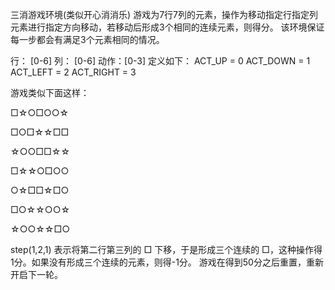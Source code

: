 三消游戏环境(类似开心消消乐)
游戏为7行7列的元素，操作为移动指定行指定列元素进行指定方向移动，若移动后形成3个相同的连续元素，则得分。
该环境保证每一步都会有满足3个元素相同的情况。

行： [0-6]
列： [0-6]
动作：[0-3]
定义如下：
ACT_UP = 0
ACT_DOWN = 1
ACT_LEFT = 2
ACT_RIGHT = 3

游戏类似下面这样：

  □☆○□○○☆

  □○□☆☆□□

  ☆○○□□☆☆

  □☆☆○□○○

  ○☆□□☆□○

  □○☆☆○○☆

  ☆○○☆☆□○
  
  step(1,2,1) 表示将第二行第三列的 □ 下移，于是形成三个连续的 □，这种操作得1分。如果没有形成三个连续的元素，则得-1分。
  游戏在得到50分之后重置，重新开启下一轮。
  